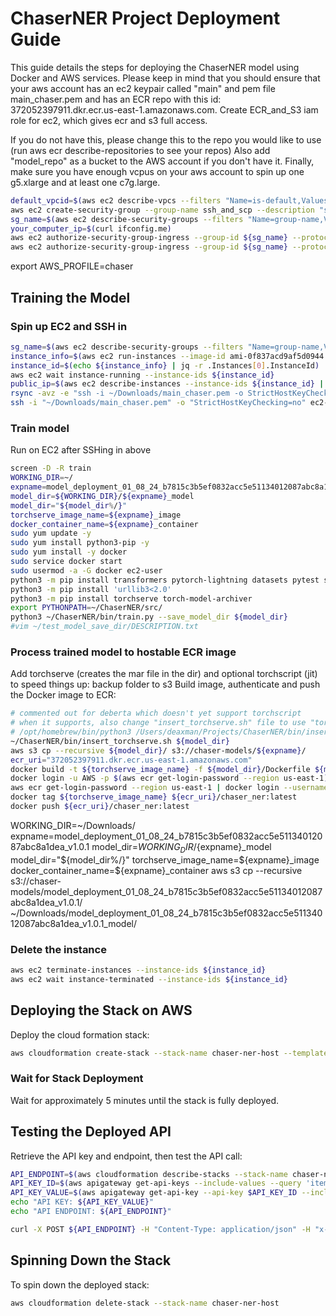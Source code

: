 # ChaserNER Project Deployment Guide

This guide details the steps for deploying the ChaserNER model using Docker and AWS services.
Please keep in mind that you should ensure that your aws account has an ec2 keypair called "main" and pem file main_chaser.pem
and has an ECR repo with this id: 372052397911.dkr.ecr.us-east-1.amazonaws.com. 
Create ECR_and_S3 iam role for ec2, which gives ecr and s3 full access.

If you do not have this, 
please change this to the repo you would like to use (run aws ecr describe-repositories to see your repos)
Also add "model_repo" as a bucket to the AWS account if you don't have it.
Finally, make sure you have enough vcpus on your aws account to spin up one g5.xlarge and at least one c7g.large.
```bash
default_vpcid=$(aws ec2 describe-vpcs --filters "Name=is-default,Values=true" --query "Vpcs[*].{ID:VpcId}" --output text)
aws ec2 create-security-group --group-name ssh_and_scp --description "ssh_and_scp" --vpc-id ${default_vpcid}
sg_name=$(aws ec2 describe-security-groups --filters "Name=group-name,Values=ssh_and_scp" --query "SecurityGroups[*].{ID:GroupId}" --output text)
your_computer_ip=$(curl ifconfig.me)
aws ec2 authorize-security-group-ingress --group-id ${sg_name} --protocol tcp --port 22 --cidr ${your_computer_ip}/32
aws ec2 authorize-security-group-ingress --group-id ${sg_name} --protocol tcp --port 873 --cidr ${your_computer_ip}/32
```
export AWS_PROFILE=chaser

## Training the Model

### Spin up EC2 and SSH in

```bash
sg_name=$(aws ec2 describe-security-groups --filters "Name=group-name,Values=ssh_and_scp" --query "SecurityGroups[*].{ID:GroupId}" --output text)
instance_info=$(aws ec2 run-instances --image-id ami-0f837acd9af5d0944 --count 1 --instance-type g5.2xlarge --key-name main --security-group-ids ${sg_name})
instance_id=$(echo ${instance_info} | jq -r .Instances[0].InstanceId)
aws ec2 wait instance-running --instance-ids ${instance_id}
public_ip=$(aws ec2 describe-instances --instance-ids ${instance_id} | jq -r .Reservations[0].Instances[0].PublicIpAddress)
rsync -avz -e "ssh -i ~/Downloads/main_chaser.pem -o StrictHostKeyChecking=no" ~/Projects/ChaserNER/ ec2-user@${public_ip}:~/ChaserNER/
ssh -i "~/Downloads/main_chaser.pem" -o "StrictHostKeyChecking=no" ec2-user@${public_ip}
```


### Train model 
Run on EC2 after SSHing in above
```bash
screen -D -R train
WORKING_DIR=~/
expname=model_deployment_01_08_24_b7815c3b5ef0832acc5e51134012087abc8a1dea_v1.0.1
model_dir=${WORKING_DIR}/${expname}_model
model_dir="${model_dir%/}"
torchserve_image_name=${expname}_image
docker_container_name=${expname}_container
sudo yum update -y
sudo yum install python3-pip -y
sudo yum install -y docker
sudo service docker start
sudo usermod -a -G docker ec2-user
python3 -m pip install transformers pytorch-lightning datasets pytest seqeval lightning_lite torch torchvision
python3 -m pip install 'urllib3<2.0'
python3 -m pip install torchserve torch-model-archiver
export PYTHONPATH=~/ChaserNER/src/
python3 ~/ChaserNER/bin/train.py --save_model_dir ${model_dir}
#vim ~/test_model_save_dir/DESCRIPTION.txt
```

### Process trained model to hostable ECR image
Add torchserve (creates the mar file in the dir) and optional torchscript (jit) to speed things up:
backup folder to s3
Build image, authenticate and push the Docker image to ECR:
```bash
# commented out for deberta which doesn't yet support torchscript
# when it supports, also change "insert_torchserve.sh" file to use "torchscript_model"
# /opt/homebrew/bin/python3 /Users/deaxman/Projects/ChaserNER/bin/insert_torchscript.py --config_path ~/test_model_save_dir/config.json
~/ChaserNER/bin/insert_torchserve.sh ${model_dir}
aws s3 cp --recursive ${model_dir}/ s3://chaser-models/${expname}/
ecr_uri="372052397911.dkr.ecr.us-east-1.amazonaws.com"
docker build -t ${torchserve_image_name} -f ${model_dir}/Dockerfile ${model_dir}/
docker login -u AWS -p $(aws ecr get-login-password --region us-east-1) ${ecr_uri}
aws ecr get-login-password --region us-east-1 | docker login --username AWS --password-stdin $ecr_uri
docker tag ${torchserve_image_name} ${ecr_uri}/chaser_ner:latest
docker push ${ecr_uri}/chaser_ner:latest
```


WORKING_DIR=~/Downloads/
expname=model_deployment_01_08_24_b7815c3b5ef0832acc5e51134012087abc8a1dea_v1.0.1
model_dir=${WORKING_DIR}/${expname}_model
model_dir="${model_dir%/}"
torchserve_image_name=${expname}_image
docker_container_name=${expname}_container
aws s3 cp --recursive s3://chaser-models/model_deployment_01_08_24_b7815c3b5ef0832acc5e51134012087abc8a1dea_v1.0.1/ ~/Downloads/model_deployment_01_08_24_b7815c3b5ef0832acc5e51134012087abc8a1dea_v1.0.1_model/




### Delete the instance
```bash
aws ec2 terminate-instances --instance-ids ${instance_id}
aws ec2 wait instance-terminated --instance-ids ${instance_id}
```

## Deploying the Stack on AWS

Deploy the cloud formation stack:

```bash
aws cloudformation create-stack --stack-name chaser-ner-host --template-body file:///Users/deaxman/Projects/ChaserNER/misc/cloudformation_template.yaml --capabilities CAPABILITY_IAM
```

### Wait for Stack Deployment

Wait for approximately 5 minutes until the stack is fully deployed.

## Testing the Deployed API

Retrieve the API key and endpoint, then test the API call:

```bash
API_ENDPOINT=$(aws cloudformation describe-stacks --stack-name chaser-ner-host --query 'Stacks[0].Outputs[?OutputKey==`ApiEndpoint`].OutputValue' --output text | sed 's/\/$//')
API_KEY_ID=$(aws apigateway get-api-keys --include-values --query 'items[?name==`MyRestrictedAPIKey`].id' --output text)
API_KEY_VALUE=$(aws apigateway get-api-key --api-key $API_KEY_ID --include-value --query 'value' --output text)
echo "API KEY: ${API_KEY_VALUE}"
echo "API ENDPOINT: ${API_ENDPOINT}"

curl -X POST ${API_ENDPOINT} -H "Content-Type: application/json" -H "x-api-key: ${API_KEY}" -d '{"text": "Design new logo due Tuesday"}'
```

## Spinning Down the Stack

To spin down the deployed stack:

```bash
aws cloudformation delete-stack --stack-name chaser-ner-host
```
